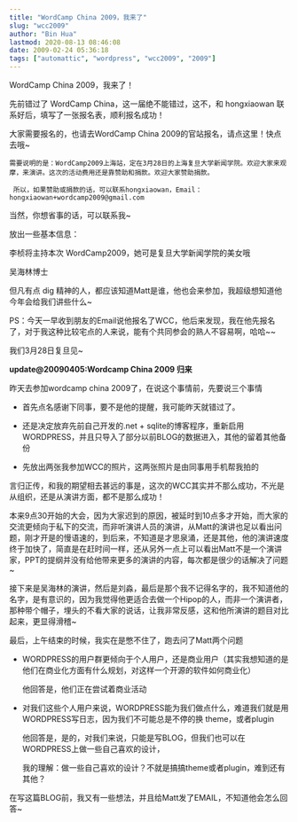 ```yaml
---
title: "WordCamp China 2009，我来了"
slug: "wcc2009"
author: "Bin Hua"
lastmod: 2020-08-13 08:46:08
date: 2009-02-24 05:36:18
tags: ["automattic", "wordpress", "wcc2009", "2009"]
---
```


WordCamp China 2009，我来了！

先前错过了 WordCamp China，这一届绝不能错过，这不，和 hongxiaowan 联系好后，填写了一张报名表，顺利报名成功！

大家需要报名的，也请去WordCamp China 2009的官站报名，请点这里！快点去哦~

```
需要说明的是：WordCamp2009上海站，定在3月28日的上海复旦大学新闻学院。欢迎大家来观摩，来演讲。这次的活动费用还是靠赞助和捐款。欢迎大家赞助捐款。

 所以，如果赞助或捐款的话，可以联系hongxiaowan，Email：hongxiaowan+wordcamp2009@gmail.com
```

当然，你想省事的话，可以联系我~

放出一些基本信息：

李桢将主持本次 WordCamp2009，她可是复旦大学新闻学院的美女哦

吴海林博士

但凡有点 dig 精神的人，都应该知道Matt是谁，他也会来参加，我超级想知道他今年会给我们讲些什么~

PS：今天一早收到朋友的Email说他报名了WCC，他后来发现，我在他先报名了，对于我这种比较宅点的人来说，能有个共同参会的熟人不容易啊，哈哈~~

我们3月28日复旦见~

**update@20090405:Wordcamp China 2009 归来**

昨天去参加wordcamp china 2009了，在说这个事情前，先要说三个事情

- 首先点名感谢下同事，要不是他的提醒，我可能昨天就错过了。

- 还是决定放弃先前自己开发的.net + sqlite的博客程序，重新启用WORDPRESS，并且只导入了部分以前BLOG的数据进入，其他的留着其他备份 

- 先放出两张我参加WCC的照片，这两张照片是由同事用手机帮我拍的

言归正传，和我的期望相去甚远的事是，这次的WCC其实并不那么成功，不光是从组织，还是从演讲方面，都不是那么成功！

本来9点30开始的大会，因为大家迟到的原因，被延时到10点多才开始，而大家的交流更倾向于私下的交流，而非听演讲人员的演讲，从Matt的演讲也足以看出问题，刚才开是的慢语速的，到后来，不知道是才思泉涌，还是其他，他的演讲速度终于加快了，简直是在赶时间一样，还从另外一点上可以看出Matt不是一个演讲家，PPT的提纲并没有给他带来更多的演讲的内容，每次都是很少的话解决了问题~

接下来是吴海林的演讲，然后是刘淼，最后是那个我不记得名字的，我不知道他的名字，是有意识的，因为我觉得他更适合去做一个Hipop的人，而非一个演讲者，那种带个帽子，埋头的不看大家的说话，让我非常反感，这和他所演讲的题目对比起来，更显得滑稽~

最后，上午结束的时候，我实在是憋不住了，跑去问了Matt两个问题

- WORDPRESS的用户群更倾向于个人用户，还是商业用户（其实我想知道的是他们在商业化方面有什么规划，对这样一个开源的软件如何商业化）

    他回答是，他们正在尝试着商业活动

- 对我们这些个人用户来说，WORDPRESS能为我们做点什么，难道我们就是用WORDPRESS写日志，因为我们不可能总是不停的换 theme，或者plugin

    他回答是，是的，对我们来说，只能是写BLOG，但我们也可以在WORDPRESS上做一些自己喜欢的设计，

    我的理解：做一些自己喜欢的设计？不就是搞搞theme或者plugin，难到还有其他？

在写这篇BLOG前，我又有一些想法，并且给Matt发了EMAIL，不知道他会怎么回答~